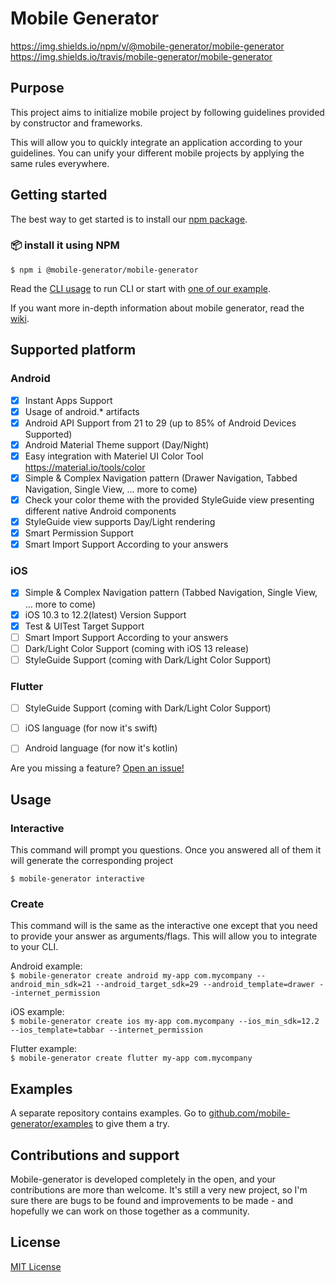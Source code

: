 # Mobile Generator

https://img.shields.io/npm/v/@mobile-generator/mobile-generator
https://img.shields.io/travis/mobile-generator/mobile-generator

## Purpose

This project aims to initialize mobile project by following guidelines provided by constructor and frameworks.

This will allow you to quickly integrate an application according to your guidelines. You can unify your different mobile projects by applying the same rules everywhere.

## Getting started

The best way to get started is to install our [npm package](https://www.npmjs.com/package/mobile-generator).

### :package: install it using NPM

`$ npm i @mobile-generator/mobile-generator`

Read the [CLI usage](##Usage) to run CLI or start with [one of our example](https://github.com/mobile-generator/examples).

If you want more in-depth information about mobile generator, read the [wiki](https://github.com/mobile-generator/mobile-generator/wiki).

## Supported platform

### Android

* [x] Instant Apps Support  
* [x] Usage of android.* artifacts  
* [x] Android API Support from 21 to 29 (up to 85% of Android Devices Supported)  
* [x] Android Material Theme support (Day/Night)  
* [x] Easy integration with Materiel UI Color Tool https://material.io/tools/color  
* [x] Simple & Complex Navigation pattern (Drawer Navigation, Tabbed Navigation, Single View, … more to come)  
* [x] Check your color theme with the provided StyleGuide view presenting different native Android components  
* [x] StyleGuide view supports Day/Light rendering  
* [x] Smart Permission Support  
* [x] Smart Import Support According to your answers  

### iOS

* [x]  Simple & Complex Navigation pattern (Tabbed Navigation, Single View, … more to come)  
* [x] iOS 10.3 to 12.2(latest) Version Support  
* [x] Test & UITest Target Support  
* [ ] Smart Import Support According to your answers  
* [ ] Dark/Light Color Support (coming with iOS 13 release)  
* [ ] StyleGuide Support (coming with Dark/Light Color Support)  

### Flutter

* [ ] StyleGuide Support (coming with Dark/Light Color Support)  
* [ ] iOS language (for now it's swift)  
* [ ] Android language (for now it's kotlin)  


Are you missing a feature? [Open an issue!](https://github.com/mobile-generator/mobile-generator/issues/new)

## Usage

### Interactive

This command will prompt you questions. Once you answered all of them it will generate the corresponding project

`$ mobile-generator interactive`  

### Create

This command will is the same as the interactive one except that you need to provide your answer as arguments/flags.
This will allow you to integrate to your CLI.

Android example:  
`$ mobile-generator create android my-app com.mycompany --android_min_sdk=21 --android_target_sdk=29 --android_template=drawer --internet_permission`

iOS example:  
`$ mobile-generator create ios my-app com.mycompany --ios_min_sdk=12.2 --ios_template=tabbar --internet_permission`

Flutter example:  
`$ mobile-generator create flutter my-app com.mycompany`

## Examples

A separate repository contains examples. Go to [github.com/mobile-generator/examples](https://github.com/mobile-generator/examples) to give them a try.

## Contributions and support

Mobile-generator is developed completely in the open, and your contributions are more than welcome. It's still a very new project, so I'm sure there are bugs to be found and improvements to be made - and hopefully we can work on those together as a community.

## License

[MIT License](LICENSE)
